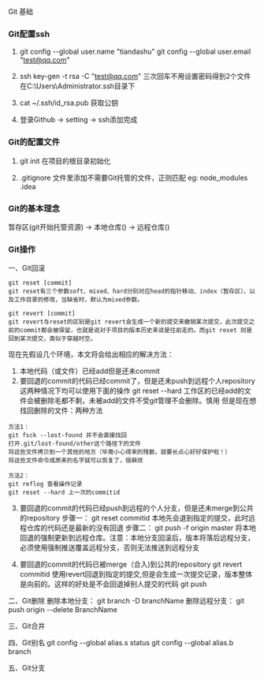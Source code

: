 Git 基础

### Git配置ssh

1. git config --global user.name "tiandashu"
   git config --global user.email "test@qq.com"

2. ssh key-gen -t rsa -C "test@qq.com"
   三次回车不用设置密码得到2个文件在C:\Users\Administrator\.ssh目录下

3. cat ~/.ssh/id_rsa.pub
   获取公钥

4. 登录Github -> setting -> ssh添加完成

### Git的配置文件

1. git init 在项目的根目录初始化

2. .gitignore 文件里添加不需要Git托管的文件，正则匹配
   eg: node_modules   .idea


### Git的基本理念

暂存区(git开始托管资源) -> 本地仓库() -> 远程仓库()

### Git操作

一、Git回滚
```
git reset [commit] 
git reset有三个参数soft、mixed、hard分别对应head的指针移动、index（暂存区）、以及工作目录的修改，当缺省时，默认为mixed参数。

git revert [commit]
git revert与reset的区别是git revert会生成一个新的提交来撤销某次提交，此次提交之前的commit都会被保留，也就是说对于项目的版本历史来说是往前走的。而git reset 则是回到某次提交，类似于穿越时空。
```

现在先假设几个环境，本文将会给出相应的解决方法： 

1. 本地代码（或文件）已经add但是还未commit
2. 要回退的commit的代码已经commit了，但是还未push到远程个人repository 
这两种情况下均可以使用下面的操作
git reset --hard  工作区的已经add的文件会被删除毛都不剩，未被add的文件不受git管理不会删除。慎用
但是现在想找回删除的文件：两种方法
```
方法1：
git fsck --lost-found 并不会直接找回
打开.git/lost-found/other这个路径下的文件
将这些文件拷贝到一个其他的地方（毕竟小心得来的残骸，就要长点心好好保护啦！）
将这些文件命令成原来的名字就可以恢复了，很麻烦

方法2：
git reflog 查看操作记录
git reset --hard 上一次的commitid   
```

3. 要回退的commit的代码已经push到远程的个人分支，但是还未merge到公共的repository 
步骤一： git reset commitid     本地先会退到指定的提交，此时远程仓库的代码还是最新的没有回退
步骤二： git push -f  origin master     将本地回退的强制更新到远程仓库。注意：本地分支回滚后，版本将落后远程分支，必须使用强制推送覆盖远程分支，否则无法推送到远程分支


4. 要回退的commit的代码已被merge（合入)到公共的repository
git revert commitid 使用revert回退到指定的提交,但是会生成一次提交记录，版本整体是向前的。这样的好处是不会回退掉别人提交的代码
git push 

二、Git删除
删除本地分支： git branch -D branchName
删除远程分支： git push origin --delete BranchName

三、Git合并






四、Git别名
git config --global alias.s status
git config --global alias.b branch

五、Git分支